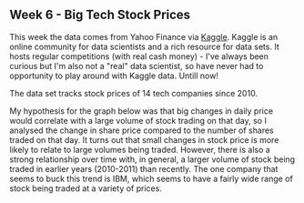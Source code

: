 ## Week 6 - Big Tech Stock Prices

This week the data comes from Yahoo Finance via [Kaggle](https://www.kaggle.com/datasets/evangower/big-tech-stock-prices). Kaggle is an online community for data scientists and a rich resource for data sets. It hosts regular competitions (with real cash money) - I've always been curious but I'm also not a "real" data scientist, so have never had to opportunity to play around with Kaggle data. Untill now!

The data set tracks stock prices of 14 tech companies since 2010. 

My hypothesis for the graph below was that big changes in daily price would correlate with a large volume of stock trading on that day, so I analysed the change in share price compared to the number of shares traded on that day. It turns out that small changes in stock price is more likely to relate to large volumes being traded. However, there is also a strong relationship over time with, in general, a larger volume of stock being traded in earlier years (2010-2011) than recently. The one company that seems to buck this trend is IBM, which seems to have a fairly wide range of stock being traded at a variety of prices.

